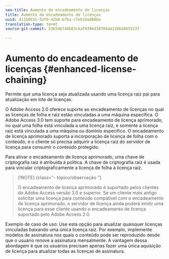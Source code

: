 ```yaml
---
seo-title: Aumento do encadeamento de licenças
title: Aumento do encadeamento de licenças
uuid: d11b0631-5dfb-42b8-b7ba-cfeb1da488be
translation-type: tm+mt
source-git-commit: 53654b740b03c6a79394d30704a41186d4655237

---
```



# Aumento do encadeamento de licenças {#enhanced-license-chaining}

Permite que uma licença seja atualizada usando uma licença raiz pai para atualização em lote de licenças.

O Adobe Access 2.0 oferece suporte ao encadeamento de licenças no qual as licenças de folha e raiz estão vinculadas a uma máquina específica. O Adobe Access 3.0 tem suporte para encadeamento de licença aprimorado, no qual uma folha está vinculada a uma licença raiz, e somente a licença raiz está vinculada a uma máquina ou domínio específico. O encadeamento de licença aprimorado suporta a incorporação de licença de folha com o conteúdo, e o cliente só precisa adquirir a licença raiz do servidor de licença para consumir o conteúdo protegido.

Para ativar o encadeamento de licença aprimorado, uma chave de criptografia raiz é atribuída à política. A chave de criptografia raiz é usada para vincular criptograficamente a licença de folha à licença raiz.

>[!NOTE] {class=&quot;- tópico/observação &quot;}
>
>O encadeamento de licença aprimorado é suportado pelos clientes do Adobe Access versão 3.0 e superior. Se um cliente mais antigo solicitar uma licença para conteúdo compatível com o encadeamento de licença aprimorado, o servidor de licença ainda poderá emitir uma licença para esse cliente usando o encadeamento de licença suportado pelo Adobe Access 2.0.

Exemplo de caso de uso: Use esta opção para atualizar quaisquer licenças vinculadas baixando uma única licença raiz. Por exemplo, implemente modelos de assinatura nos quais o conteúdo pode ser reproduzido desde que o usuário renove a assinatura mensalmente. A vantagem dessa abordagem é que os usuários precisam apenas fazer uma única aquisição de licença para atualizar todas as licenças de assinatura.
